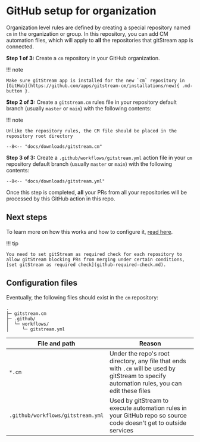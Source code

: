 # GitHub setup for organization 

Organization level rules are defined by creating a special repository named `cm` in the organization or group. In this repository, you can add CM automation files, which will apply to **all** the repositories that gitStream app is connected. 

**Step 1 of 3:** Create a `cm` repository in your GitHub organization.

!!! note

    Make sure gitStream app is installed for the new `cm` repository in [GitHub](https://github.com/apps/gitstream-cm/installations/new){ .md-button }.

**Step 2 of 3:** Create a `gitstream.cm` rules file in your repository default branch (usually `master` or `main`) with the following contents:

!!! note 

    Unlike the repository rules, the CM file should be placed in the repository root directory

```yaml+jinja
--8<-- "docs/downloads/gitstream.cm"
```

**Step 3 of 3:** Create a `.github/workflows/gitstream.yml` action file in your `cm` repository default branch (usually `master` or `main`) with the following contents:

```yaml+jinja
--8<-- "docs/downloads/gitstream.yml"
```

Once this step is completed, **all** your PRs from all your repositories will be processed by this GitHub action in this repo.

## Next steps

To learn more on how this works and how to configure it, [read here](/cm-file#automation-rules).

!!! tip 

    You need to set gitStream as required check for each repository to allow gitStream blocking PRs from merging under certain conditions, [set gitStream as required check](github-required-check.md).

## Configuration files

Eventually, the following files should exist in the `cm` repository:

```
.
├─ gitstream.cm
├─ .github/
│  └─ workflows/
│     └─ gitstream.yml
```

| File and path         | Reason |
|-----------------------|----------------------------------------|
| `*.cm`    | Under the repo's root directory, any file that ends with `.cm` will be used by gitStream to specify automation rules, you can edit these files |
| `.github/workflows/gitstream.yml` | Used by gitStream to execute automation rules in your GitHub repo so source code doesn't get to outside services |
